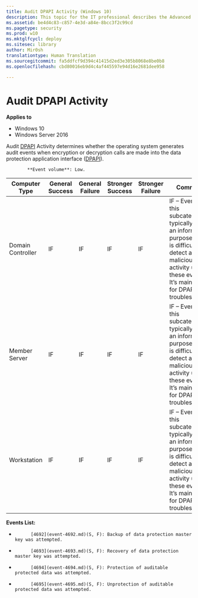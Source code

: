 ```yaml
---
title: Audit DPAPI Activity (Windows 10)
description: This topic for the IT professional describes the Advanced Security Audit policy setting, Audit DPAPI Activity, which determines whether the operating system generates audit events when encryption or decryption calls are made into the data protection application interface (DPAPI).
ms.assetid: be4d4c83-c857-4e3d-a84e-8bcc3f2c99cd
ms.pagetype: security
ms.prod: w10
ms.mktglfcycl: deploy
ms.sitesec: library
author: Mir0sh
translationtype: Human Translation
ms.sourcegitcommit: fa5ddfcf9d394c41415d2ed3e305b8068e8be0b8
ms.openlocfilehash: cbd80016eb9d4c4af445597e94d16e2681dee958

---
```


# Audit DPAPI Activity

**Applies to**
-   Windows 10
-   Windows Server 2016


Audit [DPAPI](https://msdn.microsoft.com/en-us/library/ms995355.aspx) Activity determines whether the operating system generates audit events when encryption or decryption calls are made into the data protection application interface ([DPAPI](https://msdn.microsoft.com/en-us/library/ms995355.aspx)).


            **Event volume**: Low.

| Computer Type     | General Success | General Failure | Stronger Success | Stronger Failure | Comments                                                                                                                                                                                     |
|-------------------|-----------------|-----------------|------------------|------------------|----------------------------------------------------------------------------------------------------------------------------------------------------------------------------------------------|
| Domain Controller | IF              | IF              | IF               | IF               | IF – Events in this subcategory typically have an informational purpose and it is difficult to detect any malicious activity using these events. It’s mainly used for DPAPI troubleshooting. |
| Member Server     | IF              | IF              | IF               | IF               | IF – Events in this subcategory typically have an informational purpose and it is difficult to detect any malicious activity using these events. It’s mainly used for DPAPI troubleshooting. |
| Workstation       | IF              | IF              | IF               | IF               | IF – Events in this subcategory typically have an informational purpose and it is difficult to detect any malicious activity using these events. It’s mainly used for DPAPI troubleshooting. |

**Events List:**

-   
            [4692](event-4692.md)(S, F): Backup of data protection master key was attempted.

-   
            [4693](event-4693.md)(S, F): Recovery of data protection master key was attempted.

-   
            [4694](event-4694.md)(S, F): Protection of auditable protected data was attempted.

-   
            [4695](event-4695.md)(S, F): Unprotection of auditable protected data was attempted.




<!--HONumber=Jun16_HO4-->


